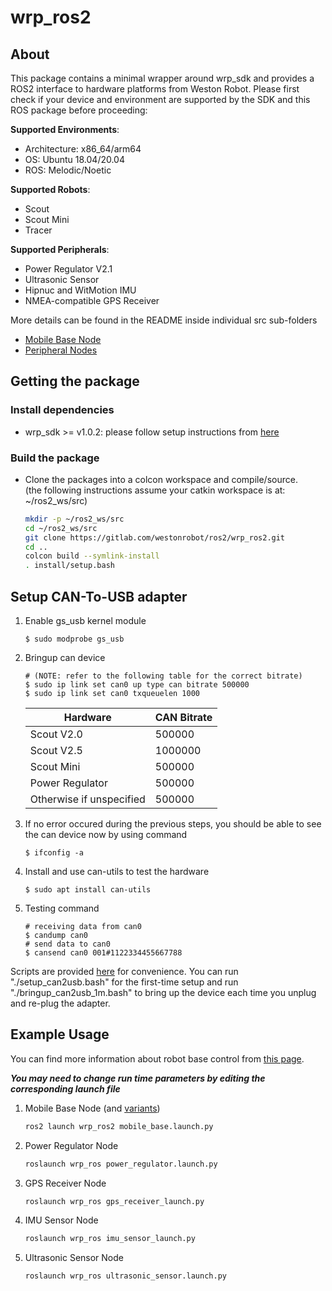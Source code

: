 # wrp_ros2

## About

This package contains a minimal wrapper around wrp_sdk and provides a ROS2 interface to hardware platforms from Weston Robot. Please first check if your device and environment are supported by the SDK and this ROS package before proceeding:

**Supported Environments**:

* Architecture: x86_64/arm64
* OS: Ubuntu 18.04/20.04
* ROS: Melodic/Noetic
  
**Supported Robots**:

* Scout
* Scout Mini
* Tracer

**Supported Peripherals**:

* Power Regulator V2.1
* Ultrasonic Sensor
* Hipnuc and WitMotion IMU
* NMEA-compatible GPS Receiver

More details can be found in the README inside individual src sub-folders

  * [Mobile Base Node](./src/mobile_base)
  * [Peripheral Nodes](./src/peripheral)

## Getting the package

### Install dependencies

* wrp_sdk >= v1.0.2: please follow setup instructions from [here](https://github.com/westonrobot/wrp_sdk/tree/sample-v1.0.x)

### Build the package

* Clone the packages into a colcon workspace and compile/source.  
(the following instructions assume your catkin workspace is at: ~/ros2_ws/src)

    ```bash
    mkdir -p ~/ros2_ws/src
    cd ~/ros2_ws/src
    git clone https://gitlab.com/westonrobot/ros2/wrp_ros2.git
    cd ..
    colcon build --symlink-install
    . install/setup.bash
    ```

## Setup CAN-To-USB adapter
 
1. Enable gs_usb kernel module
    ```
    $ sudo modprobe gs_usb
    ```
2. Bringup can device
   ```
   # (NOTE: refer to the following table for the correct bitrate)
   $ sudo ip link set can0 up type can bitrate 500000
   $ sudo ip link set can0 txqueuelen 1000
   ```

    | Hardware                 | CAN Bitrate |
    | ------------------------ | ----------- |
    | Scout V2.0               | 500000      |
    | Scout V2.5               | 1000000     |
    | Scout Mini               | 500000      |
    | Power Regulator          | 500000      |
    | Otherwise if unspecified | 500000      |

3. If no error occured during the previous steps, you should be able to see the can device now by using command
   ```
   $ ifconfig -a
   ```
4. Install and use can-utils to test the hardware
    ```
    $ sudo apt install can-utils
    ```
5. Testing command
    ```
    # receiving data from can0
    $ candump can0
    # send data to can0
    $ cansend can0 001#1122334455667788
    ```

Scripts are provided [here](./scripts) for convenience. You can run "./setup_can2usb.bash" for the first-time setup and run "./bringup_can2usb_1m.bash" to bring up the device each time you unplug and re-plug the adapter.

## Example Usage

You can find more information about robot base control from [this page](https://docs.westonrobot.net/getting_started/basics/robot_base_control.html).

**_You may need to change run time parameters by editing the corresponding launch file_**

1. Mobile Base Node (and [variants](./launch/mobile_base))

    ```bash
    ros2 launch wrp_ros2 mobile_base.launch.py
    ```

2. Power Regulator Node

    ```bash
    roslaunch wrp_ros power_regulator.launch.py
    ```

3. GPS Receiver Node

    ```bash
    roslaunch wrp_ros gps_receiver_launch.py 
    ```

4. IMU Sensor Node

    ```bash
    roslaunch wrp_ros imu_sensor_launch.py 
    ```

5. Ultrasonic Sensor Node

    ```bash
    roslaunch wrp_ros ultrasonic_sensor.launch.py
    ```
